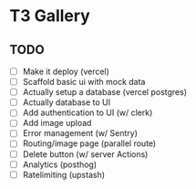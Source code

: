 # T3 Gallery

## TODO

- [ ] Make it deploy (vercel)
- [ ] Scaffold basic ui with mock data
- [ ] Actually setup a database (vercel postgres)
- [ ] Actually database to UI
- [ ] Add authentication to UI (w/ clerk)
- [ ] Add image upload
- [ ] Error management (w/ Sentry)
- [ ] Routing/image page (parallel route)
- [ ] Delete button (w/ server Actions)
- [ ] Analytics (posthog)
- [ ] Ratelimiting (upstash)
